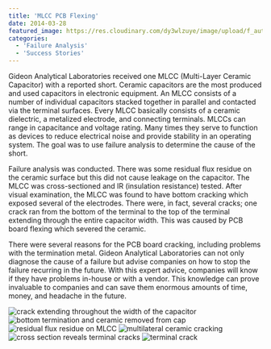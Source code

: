 ```yaml
---
title: 'MLCC PCB Flexing'
date: 2014-03-28
featured_image: https://res.cloudinary.com/dy3wlzuye/image/upload/f_auto,c_scale,w_250/v1/GideonLabsack-extending-throught-the-width-of-the-capacitor.jpg
categories:
  - 'Failure Analysis'
  - 'Success Stories'
---
```


Gideon Analytical Laboratories received one MLCC (Multi-Layer Ceramic Capacitor) with a reported short. Ceramic capacitors are the most produced and used capacitors in electronic equipment. An MLCC consists of a number of individual capacitors stacked together in parallel and contacted via the terminal surfaces. Every MLCC basically consists of a ceramic dielectric, a metalized electrode, and connecting terminals. MLCCs can range in capacitance and voltage rating. Many times they serve to function as devices to reduce electrical noise and provide stability in an operating system. The goal was to use failure analysis to determine the cause of the short.

Failure analysis was conducted. There was some residual flux residue on the ceramic surface but this did not cause leakage on the capacitor. The MLCC was cross-sectioned and IR (insulation resistance) tested. After visual examination, the MLCC was found to have bottom cracking which exposed several of the electrodes. There were, in fact, several cracks; one crack ran from the bottom of the terminal to the top of the terminal extending through the entire capacitor width. This was caused by PCB board flexing which severed the ceramic.

There were several reasons for the PCB board cracking, including problems with the termination metal. Gideon Analytical Laboratories can not only diagnose the cause of a failure but advise companies on how to stop the failure recurring in the future. With this expert advice, companies will know if they have problems in-house or with a vendor. This knowledge can prove invaluable to companies and can save them enormous amounts of time, money, and headache in the future.

![crack extending throughout the width of the capacitor](https://res.cloudinary.com/dy3wlzuye/image/upload/f_auto,c_scale,w_300/GideonLabsack-extending-throught-the-width-of-the-capacitor.jpg 'crack extending throughout the width of the capacitor')
![bottom termination and ceramic removed from cap](https://res.cloudinary.com/dy3wlzuye/image/upload/f_auto,c_scale,w_300/GideonLabsttom-termination-and-ceramic-removed-from-cap.jpg 'bottom termination and ceramic removed from cap')
![residual flux residue on MLCC](https://res.cloudinary.com/dy3wlzuye/image/upload/f_auto,c_scale,w_300/GideonLabssidual-flux-residue-on-MLCC.jpg 'residual flux residue on MLCC')
![multilateral ceramic cracking](https://res.cloudinary.com/dy3wlzuye/image/upload/f_auto,c_scale,w_300/GideonLabsltilateral-ceramic-cracking.jpg 'multilateral ceramic cracking ')
![cross section reveals terminal cracks](https://res.cloudinary.com/dy3wlzuye/image/upload/f_auto,c_scale,w_300/GideonLabsoss-section-reveals-terminal-cracks.jpg 'cross section reveals terminal cracks')
![terminal crack](https://res.cloudinary.com/dy3wlzuye/image/upload/f_auto,c_scale,w_300/GideonLabsrminal-crack.jpg 'terminal crack ')
